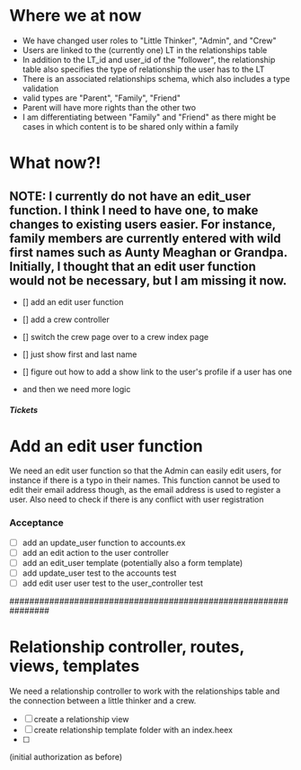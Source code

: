 # Where we at now

- We have changed user roles to "Little Thinker", "Admin", and "Crew"
- Users are linked to the (currently one) LT in the relationships table
- In addition to the LT_id and user_id of the "follower", the relationship table also specifies the type of relationship the user has to the LT
- There is an associated relationships schema, which also includes a type validation
- valid types are "Parent", "Family", "Friend"
- Parent will have more rights than the other two
- I am differentiating between "Family" and "Friend" as there might be cases in which content is to be shared only within a family

# What now?!

## NOTE: I currently do not have an edit_user function. I think I need to have one, to make changes to existing users easier. For instance, family members are currently entered with wild first names such as Aunty Meaghan or Grandpa. Initially, I thought that an edit user function would not be necessary, but I am missing it now.

- [] add an edit user function
- [] add a crew controller
- [] switch the crew page over to a crew index page
- [] just show first and last name
- [] figure out how to add a show link to the user's profile if a user has one

- and then we need more logic


##### Tickets #####

# Add an edit user function 

We need an edit user function so that the Admin can easily edit users, for instance if there is a
typo in their names. This function cannot be used to edit their email address though, as the email address
is used to register a user. Also need to check if there is any conflict with user registration

### Acceptance
- [ ] add an update_user function to accounts.ex
- [ ] add an edit action to the user controller
- [ ] add an edit_user template (potentially also a form template)
- [ ] add update_user test to the accounts test
- [ ] add edit user user test to the user_controller test

################################################################

# Relationship controller, routes, views, templates

We need a relationship controller to work with the relationships table and the connection between a little thinker and a crew.

- [ ] create a relationship view
- [ ] create relationship template folder with an index.heex
- [ ]

(initial authorization as before)